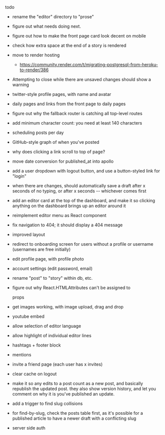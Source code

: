 todo

- rename the "editor" directory to "prose"

- figure out what needs doing next.

- figure out how to make the front page card look decent on mobile
- check how extra space at the end of a story is rendered

- move to render hosting
  * https://community.render.com/t/migrating-postgresql-from-heroku-to-render/386

- Attempting to close while there are unsaved changes should show a warning


- twitter-style profile pages, with name and avatar
- daily pages and links from the front page to daily pages

- figure out why the fallback router is catching all top-level routes

- add minimum character count: you need at least 140 characters
- scheduling posts per day
- GitHub-style graph of when you've posted

- why does clicking a link scroll to top of page?
- move date conversion for published_at into apollo
- add a user dropdown with logout button, and use a button-styled link for "login"
- when there are changes, should automatically save a draft after x seconds of
  no typing, or after x seconds -- whichever comes first
- add an editor card at the top of the dashboard, and make it so clicking
  anything on the dashboard brings up an editor around it
- reimplement editor menu as React component
- fix navigation to 404; it should display a 404 message
- improved layout
- redirect to onboarding screen for users without a profile or username (usernames are free initially)
- edit profile page, with profile photo
- account settings (edit password, email)

- rename "post" to "story" within db, etc.
- figure out why React.HTMLAttributes can't be assigned to <div> props

- get images working, with image upload, drag and drop
- youtube embed
- allow selection of editor language
- allow highlight of individual editor lines
- hashtags + footer block
- mentions

- invite a friend page (each user has x invites)

- clear cache on logout

- make it so any edits to a post count as a new post, and basically republish
  the updated post. they also show version history, and let you comment on
  why it is you've published an update.

- add a trigger to find slug collisions 
- for find-by-slug, check the posts table first, as it's possible for a
  published article to have a newer draft with a conflicting slug

- server side auth

